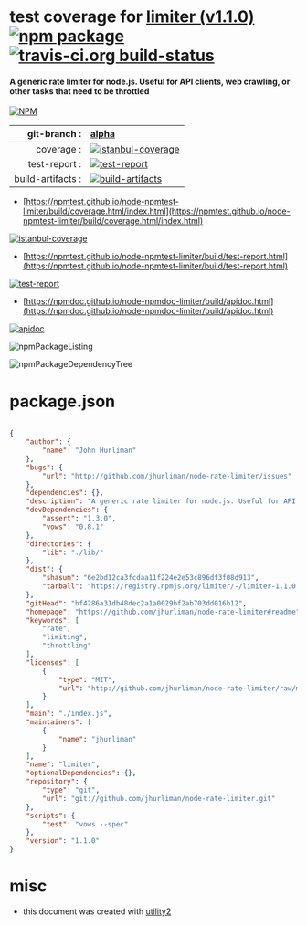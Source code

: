 # test coverage for  [limiter (v1.1.0)](https://github.com/jhurliman/node-rate-limiter#readme)  [![npm package](https://img.shields.io/npm/v/npmtest-limiter.svg?style=flat-square)](https://www.npmjs.org/package/npmtest-limiter) [![travis-ci.org build-status](https://api.travis-ci.org/npmtest/node-npmtest-limiter.svg)](https://travis-ci.org/npmtest/node-npmtest-limiter)
#### A generic rate limiter for node.js. Useful for API clients, web crawling, or other tasks that need to be throttled

[![NPM](https://nodei.co/npm/limiter.png?downloads=true&downloadRank=true&stars=true)](https://www.npmjs.com/package/limiter)

| git-branch : | [alpha](https://github.com/npmtest/node-npmtest-limiter/tree/alpha)|
|--:|:--|
| coverage : | [![istanbul-coverage](https://npmtest.github.io/node-npmtest-limiter/build/coverage.badge.svg)](https://npmtest.github.io/node-npmtest-limiter/build/coverage.html/index.html)|
| test-report : | [![test-report](https://npmtest.github.io/node-npmtest-limiter/build/test-report.badge.svg)](https://npmtest.github.io/node-npmtest-limiter/build/test-report.html)|
| build-artifacts : | [![build-artifacts](https://npmtest.github.io/node-npmtest-limiter/glyphicons_144_folder_open.png)](https://github.com/npmtest/node-npmtest-limiter/tree/gh-pages/build)|

- [https://npmtest.github.io/node-npmtest-limiter/build/coverage.html/index.html](https://npmtest.github.io/node-npmtest-limiter/build/coverage.html/index.html)

[![istanbul-coverage](https://npmtest.github.io/node-npmtest-limiter/build/screenCapture.buildCi.browser.%252Ftmp%252Fbuild%252Fcoverage.lib.html.png)](https://npmtest.github.io/node-npmtest-limiter/build/coverage.html/index.html)

- [https://npmtest.github.io/node-npmtest-limiter/build/test-report.html](https://npmtest.github.io/node-npmtest-limiter/build/test-report.html)

[![test-report](https://npmtest.github.io/node-npmtest-limiter/build/screenCapture.buildCi.browser.%252Ftmp%252Fbuild%252Ftest-report.html.png)](https://npmtest.github.io/node-npmtest-limiter/build/test-report.html)

- [https://npmdoc.github.io/node-npmdoc-limiter/build/apidoc.html](https://npmdoc.github.io/node-npmdoc-limiter/build/apidoc.html)

[![apidoc](https://npmdoc.github.io/node-npmdoc-limiter/build/screenCapture.buildCi.browser.%252Ftmp%252Fbuild%252Fapidoc.html.png)](https://npmdoc.github.io/node-npmdoc-limiter/build/apidoc.html)

![npmPackageListing](https://npmtest.github.io/node-npmtest-limiter/build/screenCapture.npmPackageListing.svg)

![npmPackageDependencyTree](https://npmtest.github.io/node-npmtest-limiter/build/screenCapture.npmPackageDependencyTree.svg)



# package.json

```json

{
    "author": {
        "name": "John Hurliman"
    },
    "bugs": {
        "url": "http://github.com/jhurliman/node-rate-limiter/issues"
    },
    "dependencies": {},
    "description": "A generic rate limiter for node.js. Useful for API clients, web crawling, or other tasks that need to be throttled",
    "devDependencies": {
        "assert": "1.3.0",
        "vows": "0.8.1"
    },
    "directories": {
        "lib": "./lib/"
    },
    "dist": {
        "shasum": "6e2bd12ca3fcdaa11f224e2e53c896df3f08d913",
        "tarball": "https://registry.npmjs.org/limiter/-/limiter-1.1.0.tgz"
    },
    "gitHead": "bf4286a31db48dec2a1a0029bf2ab703dd016b12",
    "homepage": "https://github.com/jhurliman/node-rate-limiter#readme",
    "keywords": [
        "rate",
        "limiting",
        "throttling"
    ],
    "licenses": [
        {
            "type": "MIT",
            "url": "http://github.com/jhurliman/node-rate-limiter/raw/master/LICENSE.txt"
        }
    ],
    "main": "./index.js",
    "maintainers": [
        {
            "name": "jhurliman"
        }
    ],
    "name": "limiter",
    "optionalDependencies": {},
    "repository": {
        "type": "git",
        "url": "git://github.com/jhurliman/node-rate-limiter.git"
    },
    "scripts": {
        "test": "vows --spec"
    },
    "version": "1.1.0"
}
```



# misc
- this document was created with [utility2](https://github.com/kaizhu256/node-utility2)
